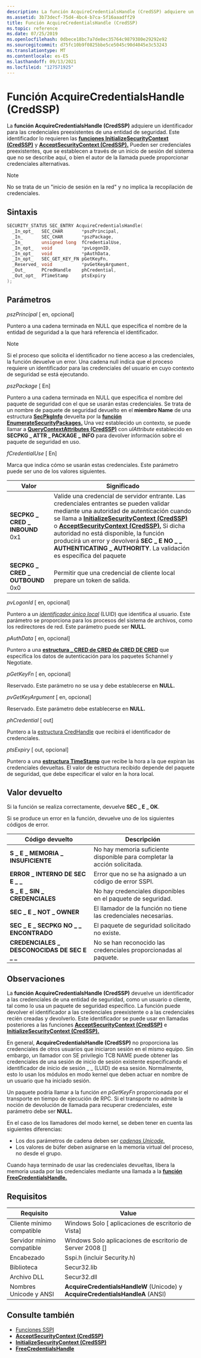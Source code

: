 ```yaml
---
description: La función AcquireCredentialsHandle (CredSSP) adquiere un identificador para las credenciales preexistentes de una entidad de seguridad.
ms.assetid: 3b73decf-75d4-4bc4-b7ca-5f16aaadff29
title: Función AcquireCredentialsHandle (CredSSP)
ms.topic: reference
ms.date: 07/25/2019
ms.openlocfilehash: 0dbece18bc7a7de8ec35764c9879380e29292e92
ms.sourcegitcommit: d75fc10b9f0825bbe5ce5045c90d4045e3c53243
ms.translationtype: MT
ms.contentlocale: es-ES
ms.lasthandoff: 09/13/2021
ms.locfileid: "127571925"
---
```

# <a name="acquirecredentialshandle-credssp-function"></a>Función AcquireCredentialsHandle (CredSSP)

La **función AcquireCredentialsHandle (CredSSP)** adquiere un identificador para las credenciales preexistentes de una entidad de seguridad. Este identificador lo requieren las [**funciones InitializeSecurityContext (CredSSP)**](initializesecuritycontext--credssp.md) y [**AcceptSecurityContext (CredSSP).**](acceptsecuritycontext--credssp.md) Pueden ser credenciales preexistentes, que se establecen a través de un inicio de sesión del sistema que no se describe aquí, o bien el autor de la llamada puede proporcionar credenciales alternativas.

> [!Note]  
> No se trata de un "inicio de sesión en la red" y no implica la recopilación de credenciales.

## <a name="syntax"></a>Sintaxis

```C++
SECURITY_STATUS SEC_ENTRY AcquireCredentialsHandle(
  _In_opt_   SEC_CHAR       *pszPrincipal,
  _In_       SEC_CHAR       *pszPackage,
  _In_       unsigned long  fCredentialUse,
  _In_opt_   void           *pvLogonID,
  _In_opt_   void           *pAuthData,
  _In_opt_   SEC_GET_KEY_FN pGetKeyFn,
  _Reserved_ void           *pvGetKeyArgument,
  _Out_      PCredHandle    phCredential,
  _Out_opt_  PTimeStamp     ptsExpiry
);
```

## <a name="parameters"></a>Parámetros

*pszPrincipal* \[ en, opcional\]

Puntero a una cadena terminada en NULL que especifica el nombre de la entidad de seguridad a la que hará referencia el identificador.

> [!Note]  
> Si el proceso que solicita el identificador no tiene acceso a las credenciales, la función devuelve un error. Una cadena null indica que el proceso requiere un identificador para las credenciales del usuario en cuyo contexto de seguridad se está ejecutando.

*pszPackage* \[ En\]

Puntero a una cadena terminada en NULL que especifica el nombre del paquete de seguridad con el que se usarán estas credenciales. Se trata de un nombre de paquete de seguridad devuelto en el **miembro Name** de una estructura [**SecPkgInfo**](/windows/win32/api/sspi/ns-sspi-secpkginfoa) devuelta por la [**función EnumerateSecurityPackages.**](/windows/win32/api/sspi/nf-sspi-enumeratesecuritypackagesa) Una vez establecido un contexto, se puede llamar a [**QueryContextAttributes (CredSSP)**](querycontextattributes--credssp.md) con *ulAttribute* establecido en **SECPKG \_ ATTR \_ PACKAGE \_ INFO** para devolver información sobre el paquete de seguridad en uso.

*fCredentialUse* \[ En\]

Marca que indica cómo se usarán estas credenciales. Este parámetro puede ser uno de los valores siguientes.

| Valor                                                                                                                                                                                                                                        | Significado                                                                                                                                                                                                                                                                                                                                                                                                                                                             |
|----------------------------------------------------------------------------------------------------------------------------------------------------------------------------------------------------------------------------------------------|---------------------------------------------------------------------------------------------------------------------------------------------------------------------------------------------------------------------------------------------------------------------------------------------------------------------------------------------------------------------------------------------------------------------------------------------------------------------|
| **SECPKG \_ CRED \_ INBOUND**<br/>0x1  | Valide una credencial de servidor entrante. Las credenciales entrantes se pueden validar mediante una autoridad de autenticación cuando se llama a [**InitializeSecurityContext (CredSSP)**](initializesecuritycontext--credssp.md) o [**AcceptSecurityContext (CredSSP).**](acceptsecuritycontext--credssp.md) Si dicha autoridad no está disponible, la función producirá un error y devolverá **SEC \_ E NO \_ \_ AUTHENTICATING \_ AUTHORITY**. La validación es específica del paquete |
| **SECPKG \_ CRED \_ OUTBOUND**<br/>0x0 | Permitir que una credencial de cliente local prepare un token de salida. |

*pvLogonId* \[ en, opcional\]

Puntero a un [*identificador único local*](../secgloss/l-gly.md#_security_locally_unique_identifier_gly) (LUID) que identifica al usuario. Este parámetro se proporciona para los procesos del sistema de archivos, como los redirectores de red. Este parámetro puede ser **NULL**.

*pAuthData* \[ en, opcional\]

Puntero a una [**estructura \_ CRED de CRED de CRED DE CRED**](/windows/win32/api/credssp/ns-credssp-credssp_cred) que especifica los datos de autenticación para los paquetes Schannel y Negotiate.

*pGetKeyFn* \[ en, opcional\]

Reservado. Este parámetro no se usa y debe establecerse en **NULL.**

*pvGetKeyArgument* \[ en, opcional\]

Reservado. Este parámetro debe establecerse en **NULL.**

*phCredential* \[ out\]

Puntero a la [estructura CredHandle](sspi-handles.md) que recibirá el identificador de credenciales.

*ptsExpiry* \[ out, opcional\]

Puntero a una [**estructura TimeStamp**](timestamp.md) que recibe la hora a la que expiran las credenciales devueltas. El valor de estructura recibido depende del paquete de seguridad, que debe especificar el valor en la hora local.

## <a name="return-value"></a>Valor devuelto

Si la función se realiza correctamente, devuelve **SEC \_ E \_ OK**.

Si se produce un error en la función, devuelve uno de los siguientes códigos de error.

| Código devuelto                      | Descripción                                                              |
|----------------------------------|--------------------------------------------------------------------------|
| **S \_ E \_ MEMORIA \_ INSUFICIENTE** | No hay memoria suficiente disponible para completar la acción solicitada. |
| **ERROR \_ INTERNO DE SEC E \_ \_**      | Error que no se ha asignado a un código de error SSPI.                |
| **S \_ E \_ SIN \_ CREDENCIALES**      | No hay credenciales disponibles en el paquete de seguridad.                    |
| **SEC \_ E \_ NOT \_ OWNER**           | El llamador de la función no tiene las credenciales necesarias.      |
| **SEC \_ E \_ SECPKG NO \_ \_ ENCONTRADO**   | El paquete de seguridad solicitado no existe.                           |
| **CREDENCIALES \_ DESCONOCIDAS DE SEC E \_ \_** | No se han reconocido las credenciales proporcionadas al paquete.             |

## <a name="remarks"></a>Observaciones

La **función AcquireCredentialsHandle (CredSSP)** devuelve un identificador a las credenciales de una entidad de seguridad, como un usuario o cliente, tal como lo usa un paquete de seguridad específico. La función puede devolver el identificador a las credenciales preexistente o a las credenciales recién creadas y devolverlo. Este identificador se puede usar en llamadas posteriores a las funciones [**AcceptSecurityContext (CredSSP)**](acceptsecuritycontext--credssp.md) e [**InitializeSecurityContext (CredSSP).**](initializesecuritycontext--credssp.md)

En general, **AcquireCredentialsHandle (CredSSP)** no proporciona las credenciales de otros usuarios que iniciaron sesión en el mismo equipo. Sin embargo, un llamador con SE privilegio TCB NAME puede obtener las credenciales de una sesión de inicio de sesión existente especificando el identificador de inicio de sesión \_ \_ (LUID) de esa sesión. [](../secgloss/p-gly.md#_security_privilege_gly) [](../secgloss/l-gly.md#_security_logon_identifier_gly) Normalmente, esto lo usan los módulos en modo kernel que deben actuar en nombre de un usuario que ha iniciado sesión.

Un paquete podría llamar a la función *en pGetKeyFn* proporcionada por el transporte en tiempo de ejecución de RPC. Si el transporte no admite la noción de devolución de llamada para recuperar credenciales, este parámetro debe ser **NULL.**

En el caso de los llamadores del modo kernel, se deben tener en cuenta las siguientes diferencias:

- Los dos parámetros de cadena deben ser [*cadenas Unicode.*](../secgloss/u-gly.md#_security_unicode_gly)
- Los valores de búfer deben asignarse en la memoria virtual del proceso, no desde el grupo.

Cuando haya terminado de usar las credenciales devueltas, libera la memoria usada por las credenciales mediante una llamada a la [**función FreeCredentialsHandle.**](/windows/win32/api/sspi/nf-sspi-freecredentialshandle)

## <a name="requirements"></a>Requisitos

| Requisito | Value |
|--------------------------|----------------------------------------------------------------------------------|
| Cliente mínimo compatible | Windows Solo \[ aplicaciones de escritorio de Vista\]                                              |
| Servidor mínimo compatible | Windows Solo aplicaciones de escritorio de Server 2008 \[\]                                        |
| Encabezado                   | Sspi.h (incluir Security.h)                                                      |
| Biblioteca                  | Secur32.lib                                                                      |
| Archivo DLL                      | Secur32.dll                                                                      |
| Nombres Unicode y ANSI   | **AcquireCredentialsHandleW** (Unicode) y **AcquireCredentialsHandleA** (ANSI) |

## <a name="see-also"></a>Consulte también

- [Funciones SSPI](authentication-functions.md#sspi-functions)
- [**AcceptSecurityContext (CredSSP)**](acceptsecuritycontext--credssp.md)
- [**InitializeSecurityContext (CredSSP)**](initializesecuritycontext--credssp.md)
- [**FreeCredentialsHandle**](/windows/win32/api/sspi/nf-sspi-freecredentialshandle)
